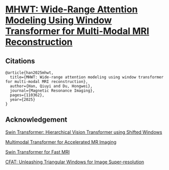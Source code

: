 # [MHWT: Wide-Range Attention Modeling Using Window Transformer for Multi-Modal MRI Reconstruction](https://doi.org/10.1016/j.mri.2025.110362)

## Citations
```
@article{han2025mhwt,
  title={MHWT: Wide-range attention modeling using window transformer for multi-modal MRI reconstruction},
  author={Han, Qiuyi and Du, Hongwei},
  journal={Magnetic Resonance Imaging},
  pages={110362},
  year={2025}
}
```
## Acknowledgement
[Swin Transformer: Hierarchical Vision Transformer using Shifted Windows](https://openaccess.thecvf.com/content/ICCV2021/html/Liu_Swin_Transformer_Hierarchical_Vision_Transformer_Using_Shifted_Windows_ICCV_2021_paper.html)

[Multimodal Transformer for Accelerated MR Imaging](https://doi.org/10.1109/TMI.2022.3180228)

[Swin Transformer for Fast MRI](https://www.sciencedirect.com/science/article/pii/S0925231222004179)

[CFAT: Unleashing Triangular Windows for Image Super-resolution](https://openaccess.thecvf.com/content/CVPR2024/html/Ray_CFAT_Unleashing_Triangular_Windows_for_Image_Super-resolution_CVPR_2024_paper.html)
